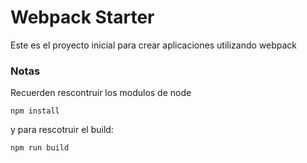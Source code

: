 # Webpack Starter

Este es el proyecto inicial para crear aplicaciones utilizando webpack

### Notas
Recuerden rescontruir los modulos de node

```
npm install
```

y para rescotruir el build:

```
npm run build 
```